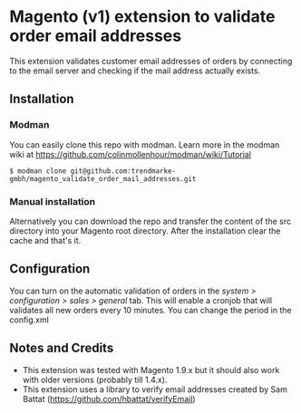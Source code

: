 # Magento (v1) extension to validate order email addresses
This extension validates customer email addresses of orders by connecting to the email server and checking if the mail address actually exists. 

## Installation

### Modman
You can easily clone this repo with modman. Learn more in the modman wiki at https://github.com/colinmollenhour/modman/wiki/Tutorial

```
$ modman clone git@github.com:trendmarke-gmbh/magento_validate_order_mail_addresses.git
```

### Manual installation
Alternatively you can download the repo and transfer the content of the src directory into your Magento root directory. After the installation clear the cache and that's it.

## Configuration
You can turn on the automatic validation of orders in the *system > configuration > sales > general* tab. This will enable a cronjob that will validates all new orders every 10 minutes. You can change the period in the config.xml

## Notes and Credits
- This extension was tested with Magento 1.9.x but it should also work with older versions (probably till 1.4.x).
- This extension uses a library to verify email addresses created by Sam Battat (https://github.com/hbattat/verifyEmail)
